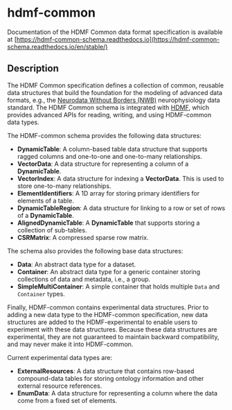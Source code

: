 # hdmf-common

Documentation of the HDMF Common data format specification is available at
[https://hdmf-common-schema.readthedocs.io](https://hdmf-common-schema.readthedocs.io/en/stable/)

## Description

The HDMF Common specification defines a collection of common, reusable data structures
that build the foundation for the modeling of advanced data formats, e.g., the
[Neurodata Without Borders (NWB)](https://www.nwb.org/)
neurophysiology data standard. The HDMF Common schema is integrated with [HDMF](https://github.com/hdmf-dev/hdmf),
which provides advanced APIs for reading, writing, and using HDMF-common data types.

The HDMF-common schema provides the following data structures:

- **DynamicTable**: A column-based table data structure that supports ragged columns and one-to-one and one-to-many relationships.
- **VectorData**: A data structure for representing a column of a **DynamicTable**.
- **VectorIndex**: A data structure for indexing a **VectorData**. This is used to store one-to-many relationships.
- **ElementIdentifiers**: A 1D array for storing primary identifiers for elements of a table.
- **DynamicTableRegion**: A data structure for linking to a row or set of rows of a **DynamicTable**.
- **AlignedDynamicTable**: A **DynamicTable** that supports storing a collection of sub-tables.
- **CSRMatrix**: A compressed sparse row matrix.

The schema also provides the following base data structures:

- **Data**: An abstract data type for a dataset.
- **Container**: An abstract data type for a generic container storing collections of data and metadata, i.e., a group.
- **SimpleMultiContainer**: A simple container that holds multiple ``Data`` and ``Container`` types.

Finally, HDMF-common contains experimental data structures. Prior to adding a new data type to the HDMF-common
specification, new data structures are added to the HDMF-experimental to enable users to experiment with these data
structures. Because these data structures are experimental, they are not guaranteed to maintain backward compatibility,
and may never make it into HDMF-common.

Current experimental data types are:

- **ExternalResources**: A data structure that contains row-based compound-data tables for storing ontology information
  and other external resource references.
- **EnumData**: A data structure for representing a column where the data come from a fixed set of elements.
